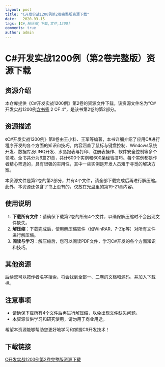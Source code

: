 ```yaml
---
layout: post
title: "C开发实战1200例第2卷完整版资源下载"
date:   2020-03-15
tags: [C#,解压缩,下载,文件,1200]
comments: true
author: admin
---
```

# C#开发实战1200例（第2卷完整版）资源下载

## 资源介绍

本仓库提供《C#开发实战1200例》第2卷的资源文件下载。该资源文件名为“C#开发实战1200例[含书签](第2卷完整版) 2 OF 4”，是该书第2卷的第2部分。

## 资源描述

《C#开发实战1200例》第Ⅱ卷由王小科、王军等编著，本书详细介绍了应用C#进行程序开发的各个方面的知识和技巧。内容涵盖了鼠标与键盘控制、Windows系统开发、数据库及LINQ开发、水晶报表与打印、注册表操作、软件安全控制等多个领域。全书共分为6篇21章，共计600个实例和600条经验技巧。每个实例都是作者精心筛选的，具有很强的实用性，其中一些实例是开发人员难于寻觅的解决方案。

本资源文件是第2卷的第2部分，共有4个文件，请全部下载完成后再进行解压缩。此外，本资源还包含了书上没有的，仅放在光盘里的第19-21章内容。

## 使用说明

1. **下载所有文件**：请确保下载第2卷的所有4个文件，以确保解压缩时不会出现文件缺失。
2. **解压缩**：下载完成后，使用解压缩软件（如WinRAR、7-Zip等）对所有文件进行解压缩。
3. **阅读与学习**：解压缩后，您可以阅读PDF文件，学习C#开发的各个方面知识和技巧。

## 其他资源

后续您可以按作者名字搜索，将会找到全部一、二卷的文档和源码，并加入下载栏。

## 注意事项

- 请确保下载所有4个文件后再进行解压缩，以免出现文件缺失问题。
- 本资源仅供学习和研究使用，请勿用于商业用途。

希望本资源能够帮助您更好地学习和掌握C#开发技术！

## 下载链接

[C开发实战1200例第2卷完整版资源下载](https://pan.quark.cn/s/e6fb32f5a91e)
